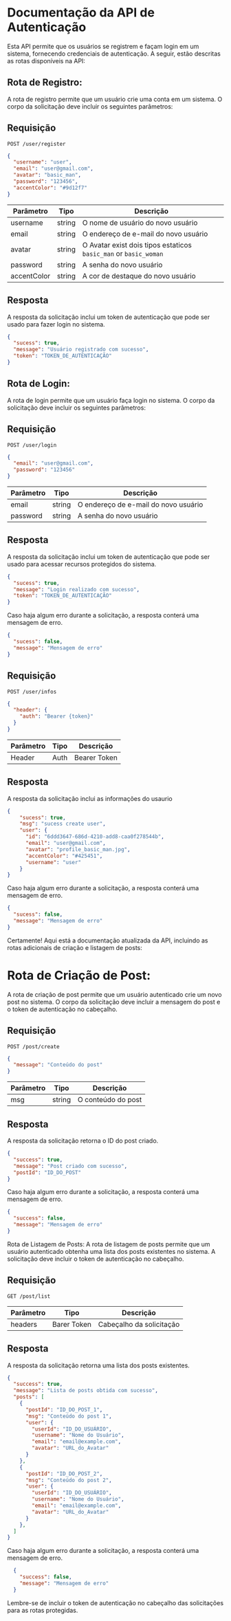 # Documentação da API de Autenticação
Esta API permite que os usuários se registrem e façam login em um sistema, fornecendo credenciais de autenticação. A seguir, estão descritas as rotas disponíveis na API:

## Rota de Registro:
A rota de registro permite que um usuário crie uma conta em um sistema. O corpo da solicitação deve incluir os seguintes parâmetros:

## Requisição
`POST /user/register`

```json
{
  "username": "user",
  "email": "user@gmail.com",
  "avatar": "basic_man",
  "password": "123456",
  "accentColor": "#9d12f7"
}
```

| Parâmetro   |  Tipo  |               Descrição                                          |
|-------------|--------|------------------------------------------------------------------|
| username    | string | O nome de usuário do novo usuário                                |
| email       | string | O endereço de e-mail do novo usuário                             |
| avatar      | string | O Avatar exist dois tipos estaticos `basic_man` or `basic_woman` |
| password    | string | A senha do novo usuário                                          |
| accentColor | string | A cor de destaque do novo usuário                                |

## Resposta
A resposta da solicitação inclui um token de autenticação que pode ser usado para fazer login no sistema.

```json
{
  "sucess": true,
  "message": "Usuário registrado com sucesso",
  "token": "TOKEN_DE_AUTENTICAÇÃO"
}
```
## Rota de Login:
A rota de login permite que um usuário faça login no sistema. O corpo da solicitação deve incluir os seguintes parâmetros:

## Requisição
`POST /user/login`

```json
{
  "email": "user@gmail.com",
  "password": "123456"
}
```

| Parâmetro   |  Tipo  |               Descrição              |
|-------------|--------|--------------------------------------|
| email       | string | O endereço de e-mail do novo usuário |
| password    | string | A senha do novo usuário              |

## Resposta
A resposta da solicitação inclui um token de autenticação que pode ser usado para acessar recursos protegidos do sistema.

```json
{
  "sucess": true,
  "message": "Login realizado com sucesso",
  "token": "TOKEN_DE_AUTENTICAÇÃO"
}
```
Caso haja algum erro durante a solicitação, a resposta conterá uma mensagem de erro.

```json
{
  "sucess": false,
  "message": "Mensagem de erro"
}
```

## Requisição
`POST /user/infos`

```json
{
  "header": {
    "auth": "Bearer {token}"
  }
}
```

| Parâmetro   |  Tipo  |               Descrição              |
|-------------|--------|--------------------------------------|
| Header      |  Auth  | Bearer Token                         |

## Resposta
A resposta da solicitação inclui as informações do usaurio

```json
{
    "sucess": true,
    "msg": "sucess create user",
    "user": {
      "id": "6ddd3647-686d-4210-add8-caa0f278544b",
      "email": "user@gmail.com",
      "avatar": "profile_basic_man.jpg",
      "accentColor": "#425451",
      "username": "user"
    }
}
```
Caso haja algum erro durante a solicitação, a resposta conterá uma mensagem de erro.

```json
{
  "sucess": false,
  "message": "Mensagem de erro"
}
```

Certamente! Aqui está a documentação atualizada da API, incluindo as rotas adicionais de criação e listagem de posts:

# Rota de Criação de Post:
A rota de criação de post permite que um usuário autenticado crie um novo post no sistema. O corpo da solicitação deve incluir a mensagem do post e o token de autenticação no cabeçalho.

## Requisição

`POST /post/create`

```json
{
  "message": "Conteúdo do post"
}
```

| Parâmetro   |  Tipo  |               Descrição              |
|-------------|--------|--------------------------------------|
| msg         | string | O conteúdo do post                   |

## Resposta
A resposta da solicitação retorna o ID do post criado.

```json
{
  "success": true,
  "message": "Post criado com sucesso",
  "postId": "ID_DO_POST"
}
```
Caso haja algum erro durante a solicitação, a resposta conterá uma mensagem de erro.

```json
{
  "success": false,
  "message": "Mensagem de erro"
}
```
Rota de Listagem de Posts:
A rota de listagem de posts permite que um usuário autenticado obtenha uma lista dos posts existentes no sistema. A solicitação deve incluir o token de autenticação no cabeçalho.

## Requisição

`GET /post/list`

| Parâmetro   |    Tipo     |               Descrição              |
|-------------|-------------|--------------------------------------|
| headers	    | Barer Token | Cabeçalho da solicitação             |

## Resposta

A resposta da solicitação retorna uma lista dos posts existentes.

```json
{
  "success": true,
  "message": "Lista de posts obtida com sucesso",
  "posts": [
    {
      "postId": "ID_DO_POST_1",
      "msg": "Conteúdo do post 1",
      "user": {
        "userId": "ID_DO_USUÁRIO",
        "username": "Nome do Usuário",
        "email": "email@example.com",
        "avatar": "URL_do_Avatar"
      }
    },
    {
      "postId": "ID_DO_POST_2",
      "msg": "Conteúdo do post 2",
      "user": {
        "userId": "ID_DO_USUÁRIO",
        "username": "Nome do Usuário",
        "email": "email@example.com",
        "avatar": "URL_do_Avatar"
      }
    },
  ]
}
```
Caso haja algum erro durante a solicitação, a resposta conterá uma mensagem de erro.

```json
  {
    "success": false,
    "message": "Mensagem de erro"
  }
```
Lembre-se de incluir o token de autenticação no cabeçalho das solicitações para as rotas protegidas.
